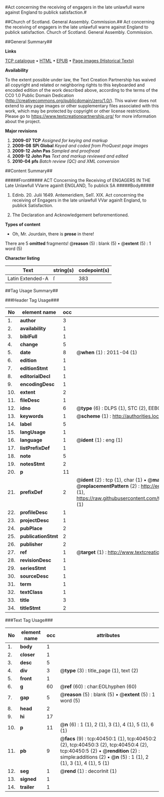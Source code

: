 #Act concerning the receiving of engagers in the late unlawfull warre against England to publick satisfaction.#

##Church of Scotland. General Assembly. Commission.##
Act concerning the receiving of engagers in the late unlawfull warre against England to publick satisfaction.
Church of Scotland. General Assembly. Commission.

##General Summary##

**Links**

[TCP catalogue](http://www.ota.ox.ac.uk/tcp/)  • 
[HTML](http://tei.it.ox.ac.uk/tcp/Texts-HTML/free/A58/A58555.html)  • 
[EPUB](http://tei.it.ox.ac.uk/tcp/Texts-EPUB/free/A58/A58555.epub) • 
[Page images (Historical Texts)](https://historicaltexts.jisc.ac.uk/eebo-07918695e)

**Availability**

To the extent possible under law, the Text Creation Partnership has waived all copyright and related or neighboring rights to this keyboarded and encoded edition of the work described above, according to the terms of the CC0 1.0 Public Domain Dedication (http://creativecommons.org/publicdomain/zero/1.0/). This waiver does not extend to any page images or other supplementary files associated with this work, which may be protected by copyright or other license restrictions. Please go to https://www.textcreationpartnership.org/ for more information about the project.

**Major revisions**

1. __2009-07__ __TCP__ *Assigned for keying and markup*
1. __2009-08__ __SPi Global__ *Keyed and coded from ProQuest page images*
1. __2009-12__ __John Pas__ *Sampled and proofread*
1. __2009-12__ __John Pas__ *Text and markup reviewed and edited*
1. __2010-04__ __pfs__ *Batch review (QC) and XML conversion*

##Content Summary##

#####Front#####
ACT Concerning the Receiving of ENGAGERS IN THE Late Unlawfull VVarre againſt ENGLAND, To publick SA
#####Body#####

1. Edinb. 20. Julii 1649. Antemeridiem, Seſſ. XIX. Act concerning the receiving of Engagers in the late unlawfull VVar againſt England, to publick Satisfaction.

1. The Declaration and Acknowledgement beforementioned.

**Types of content**

  * Oh, Mr. Jourdain, there is **prose** in there!

There are 5 **omitted** fragments! 
 @__reason__ (5) : blank (5)  •  @__extent__ (5) : 1 word (5)

**Character listing**


|Text|string(s)|codepoint(s)|
|---|---|---|
|Latin Extended-A|ſ|383|

##Tag Usage Summary##

###Header Tag Usage###

|No|element name|occ|attributes|
|---|---|---|---|
|1.|__author__|3||
|2.|__availability__|1||
|3.|__biblFull__|1||
|4.|__change__|5||
|5.|__date__|8| @__when__ (1) : 2011-04 (1)|
|6.|__edition__|1||
|7.|__editionStmt__|1||
|8.|__editorialDecl__|1||
|9.|__encodingDesc__|1||
|10.|__extent__|2||
|11.|__fileDesc__|1||
|12.|__idno__|6| @__type__ (6) : DLPS (1), STC (2), EEBO-CITATION (1), OCLC (1), VID (1)|
|13.|__keywords__|1| @__scheme__ (1) : http://authorities.loc.gov/ (1)|
|14.|__label__|5||
|15.|__langUsage__|1||
|16.|__language__|1| @__ident__ (1) : eng (1)|
|17.|__listPrefixDef__|1||
|18.|__note__|5||
|19.|__notesStmt__|2||
|20.|__p__|11||
|21.|__prefixDef__|2| @__ident__ (2) : tcp (1), char (1)  •  @__matchPattern__ (2) : ([0-9\-]+):([0-9IVX]+) (1), (.+) (1)  •  @__replacementPattern__ (2) : http://eebo.chadwyck.com/downloadtiff?vid=$1&page=$2 (1), https://raw.githubusercontent.com/textcreationpartnership/Texts/master/tcpchars.xml#$1 (1)|
|22.|__profileDesc__|1||
|23.|__projectDesc__|1||
|24.|__pubPlace__|2||
|25.|__publicationStmt__|2||
|26.|__publisher__|2||
|27.|__ref__|1| @__target__ (1) : http://www.textcreationpartnership.org/docs/. (1)|
|28.|__revisionDesc__|1||
|29.|__seriesStmt__|1||
|30.|__sourceDesc__|1||
|31.|__term__|1||
|32.|__textClass__|1||
|33.|__title__|3||
|34.|__titleStmt__|2||


###Text Tag Usage###

|No|element name|occ|attributes|
|---|---|---|---|
|1.|__body__|1||
|2.|__closer__|1||
|3.|__desc__|5||
|4.|__div__|3| @__type__ (3) : title_page (1), text (2)|
|5.|__front__|1||
|6.|__g__|60| @__ref__ (60) : char:EOLhyphen (60)|
|7.|__gap__|5| @__reason__ (5) : blank (5)  •  @__extent__ (5) : 1 word (5)|
|8.|__head__|2||
|9.|__hi__|17||
|10.|__p__|11| @__n__ (6) : 1 (1), 2 (1), 3 (1), 4 (1), 5 (1), 6 (1)|
|11.|__pb__|9| @__facs__ (9) : tcp:40450:1 (1), tcp:40450:2 (2), tcp:40450:3 (2), tcp:40450:4 (2), tcp:40450:5 (2)  •  @__rendition__ (2) : simple:additions (2)  •  @__n__ (5) : 1 (1), 2 (1), 3 (1), 4 (1), 5 (1)|
|12.|__seg__|1| @__rend__ (1) : decorInit (1)|
|13.|__signed__|1||
|14.|__trailer__|1||
